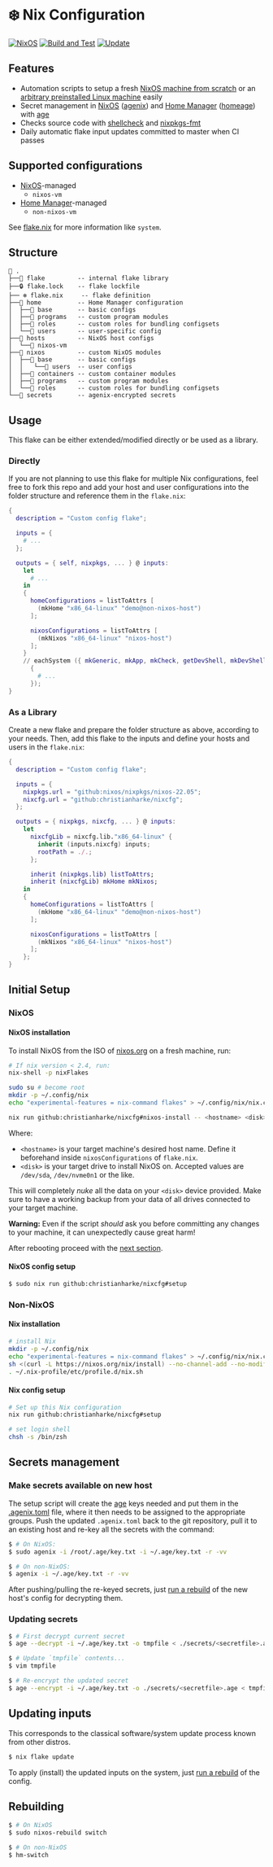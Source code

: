 # :snowflake: Nix Configuration

[![NixOS][nixos-badge]][nixos]
[![Build and Test][ci-badge]][ci]
[![Update][update-badge]][update]

## Features

* Automation scripts to setup a fresh [NixOS machine from scratch](flake/apps/nixos-install.sh) or
  an [arbitrary preinstalled Linux machine](flake/apps/setup.sh) easily
* Secret management in [NixOS][nixos] ([agenix][agenix]) and [Home Manager][home-manager]
  ([homeage][homeage]) with [age][age]
* Checks source code with [shellcheck][shellcheck] and [nixpkgs-fmt][nixpkgs-fmt]
* Daily automatic flake input updates committed to master when CI passes

## Supported configurations

* [NixOS][nixos]-managed
  * `nixos-vm`
* [Home Manager][home-manager]-managed
  * `non-nixos-vm`

See [flake.nix](flake.nix) for more information like `system`.

## Structure

```
📂 .
├──📂 flake         -- internal flake library
├──🔒 flake.lock    -- flake lockfile
├── ❄ flake.nix     -- flake definition
├──📂 home          -- Home Manager configuration
│  ├──📂 base       -- basic configs
│  ├──📂 programs   -- custom program modules
│  ├──📂 roles      -- custom roles for bundling configsets
│  └──📂 users      -- user-specific config
├──📂 hosts         -- NixOS host configs
│  └──📂 nixos-vm
├──📂 nixos         -- custom NixOS modules
│  ├──📂 base       -- basic configs
│  │   └──📂 users  -- user configs
│  ├──📂 containers -- custom container modules
│  ├──📂 programs   -- custom program modules
│  └──📂 roles      -- custom roles for bundling configsets
└──📂 secrets       -- agenix-encrypted secrets
```

## Usage

This flake can be either extended/modified directly or be used as a library.

### Directly

If you are not planning to use this flake for multiple Nix configurations, feel free to fork this
repo and add your host and user configurations into the folder structure and reference them in the
`flake.nix`:

```nix
{
  description = "Custom config flake";

  inputs = {
    # ...
  };

  outputs = { self, nixpkgs, ... } @ inputs:
    let
      # ...
    in
    {
      homeConfigurations = listToAttrs [
        (mkHome "x86_64-linux" "demo@non-nixos-host")
      ];

      nixosConfigurations = listToAttrs [
        (mkNixos "x86_64-linux" "nixos-host")
      ];
    }
    // eachSystem ({ mkGeneric, mkApp, mkCheck, getDevShell, mkDevShell, ... }:
      {
        # ...
      });
}
```

### As a Library

Create a new flake and prepare the folder structure as above, according to your needs. Then, add
this flake to the inputs and define your hosts and users in the `flake.nix`:

```nix
{
  description = "Custom config flake";

  inputs = {
    nixpkgs.url = "github:nixos/nixpkgs/nixos-22.05";
    nixcfg.url = "github:christianharke/nixcfg";
  };

  outputs = { nixpkgs, nixcfg, ... } @ inputs:
    let
      nixcfgLib = nixcfg.lib."x86_64-linux" {
        inherit (inputs.nixcfg) inputs;
        rootPath = ./.;
      };

      inherit (nixpkgs.lib) listToAttrs;
      inherit (nixcfgLib) mkHome mkNixos;
    in
    {
      homeConfigurations = listToAttrs [
        (mkHome "x86_64-linux" "demo@non-nixos-host")
      ];

      nixosConfigurations = listToAttrs [
        (mkNixos "x86_64-linux" "nixos-host")
      ];
    };
}
```

## Initial Setup

### NixOS

#### NixOS installation

To install NixOS from the ISO of [nixos.org][nixos] on a fresh machine, run:

```bash
# If nix version < 2.4, run:
nix-shell -p nixFlakes

sudo su # become root
mkdir -p ~/.config/nix
echo "experimental-features = nix-command flakes" > ~/.config/nix/nix.conf

nix run github:christianharke/nixcfg#nixos-install -- <hostname> <disk>
```

Where:

* `<hostname>` is your target machine's desired host name. Define it beforehand inside
  `nixosConfigurations` of `flake.nix`.
* `<disk>` is your target drive to install NixOS on. Accepted values are `/dev/sda`, `/dev/nvme0n1`
  or the like.

This will completely *nuke* all the data on your `<disk>` device provided. Make sure to have a
working backup from your data of all drives connected to your target machine.

**Warning:** Even if the script *should* ask you before committing any changes to your machine,
it can unexpectedly cause great harm!

After rebooting proceed with the [next section](#nixos-config-setup).

#### NixOS config setup

```bash
$ sudo nix run github:christianharke/nixcfg#setup
```

### Non-NixOS

#### Nix installation

```bash
# install Nix
mkdir -p ~/.config/nix
echo "experimental-features = nix-command flakes" > ~/.config/nix/nix.conf
sh <(curl -L https://nixos.org/nix/install) --no-channel-add --no-modify-profile
. ~/.nix-profile/etc/profile.d/nix.sh
```

#### Nix config setup

```bash
# Set up this Nix configuration
nix run github:christianharke/nixcfg#setup

# set login shell
chsh -s /bin/zsh
```

## Secrets management

### Make secrets available on new host

The setup script will create the [age][age] keys needed and put them in the
[.agenix.toml](.agenix.toml) file, where it then needs to be assigned to the appropriate groups.
Push the updated `.agenix.toml` back to the git repository, pull it to an existing host and
re-key all the secrets with the command:

```bash
$ # On NixOS:
$ sudo agenix -i /root/.age/key.txt -i ~/.age/key.txt -r -vv

$ # On non-NixOS:
$ agenix -i ~/.age/key.txt -r -vv
```

After pushing/pulling the re-keyed secrets, just [run a rebuild](#rebuilding) of the new host's
config for decrypting them.

### Updating secrets

```bash
$ # First decrypt current secret
$ age --decrypt -i ~/.age/key.txt -o tmpfile < ./secrets/<secretfile>.age

$ # Update `tmpfile` contents...
$ vim tmpfile

$ # Re-encrypt the updated secret
$ age --encrypt -i ~/.age/key.txt -o ./secrets/<secretfile>.age < tmpfile
```

## Updating inputs

This corresponds to the classical software/system update process known from other distros.

```bash
$ nix flake update
```

To apply (install) the updated inputs on the system, just [run a rebuild](#rebuilding) of the
config.

## Rebuilding

```bash
$ # On NixOS
$ sudo nixos-rebuild switch

$ # On non-NixOS
$ hm-switch
```

[ci]: https://github.com/christianharke/nixcfg/actions/workflows/ci.yml
[ci-badge]: https://github.com/christianharke/nixcfg/actions/workflows/ci.yml/badge.svg
[update]: https://github.com/christianharke/nixcfg/actions/workflows/update.yml
[update-badge]: https://github.com/christianharke/nixcfg/actions/workflows/update.yml/badge.svg

[age]: https://age-encryption.org/
[agenix]: https://github.com/ryantm/agenix
[home-manager]: https://github.com/nix-community/home-manager
[homeage]: https://github.com/jordanisaacs/homeage
[nixos]: https://nixos.org/
[nixos-badge]: https://img.shields.io/badge/NixOS-22.05-blue.svg?logo=NixOS&logoColor=white
[nixpkgs-fmt]: https://github.com/nix-community/nixpkgs-fmt
[shellcheck]: https://github.com/koalaman/shellcheck

